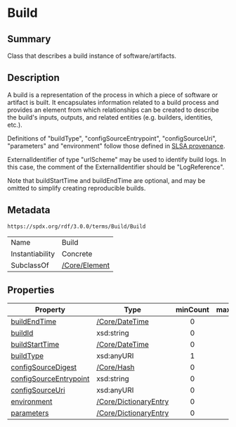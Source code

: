 <!-- Automatically generated by spec-parser v2.1.0 on 2024-06-17T10:36:57.838737+00:00 -->
<!-- SPDX-License-Identifier: Community-Spec-1.0 -->

# Build

## Summary

Class that describes a build instance of software/artifacts.


## Description

A build is a representation of the process in which a piece of software or
artifact is built. It encapsulates information related to a build process and
provides an element from which relationships can be created to describe the
build's inputs, outputs, and related entities (e.g. builders, identities,
etc.).

Definitions of "buildType", "configSourceEntrypoint", "configSourceUri",
"parameters" and "environment" follow those defined in
[SLSA provenance](https://slsa.dev/provenance/v0.2).

ExternalIdentifier of type "urlScheme" may be used to identify build logs.
In this case, the comment of the ExternalIdentifier should be "LogReference".

Note that buildStartTime and buildEndTime are optional, and may be omitted to
simplify creating reproducible builds.


## Metadata

`https://spdx.org/rdf/3.0.0/terms/Build/Build`


| | |
|---|---|
| Name | Build |
| Instantiability | Concrete |
| SubclassOf | [/Core/Element](../../Core/Classes/Element.md) |




## Properties

| Property | Type | minCount | maxCount |
|---|---|:---:|:---:|
| [buildEndTime](../Properties/buildEndTime.md) | [/Core/DateTime](../../Core/Datatypes/DateTime.md) | 0 | 1 |
| [buildId](../Properties/buildId.md) | xsd:string | 0 | 1 |
| [buildStartTime](../Properties/buildStartTime.md) | [/Core/DateTime](../../Core/Datatypes/DateTime.md) | 0 | 1 |
| [buildType](../Properties/buildType.md) | xsd:anyURI | 1 | 1 |
| [configSourceDigest](../Properties/configSourceDigest.md) | [/Core/Hash](../../Core/Classes/Hash.md) | 0 | * |
| [configSourceEntrypoint](../Properties/configSourceEntrypoint.md) | xsd:string | 0 | * |
| [configSourceUri](../Properties/configSourceUri.md) | xsd:anyURI | 0 | * |
| [environment](../Properties/environment.md) | [/Core/DictionaryEntry](../../Core/Classes/DictionaryEntry.md) | 0 | * |
| [parameters](../Properties/parameters.md) | [/Core/DictionaryEntry](../../Core/Classes/DictionaryEntry.md) | 0 | * |



